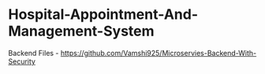 # Hospital-Appointment-And-Management-System

Backend Files - https://github.com/Vamshi925/Microservies-Backend-With-Security
